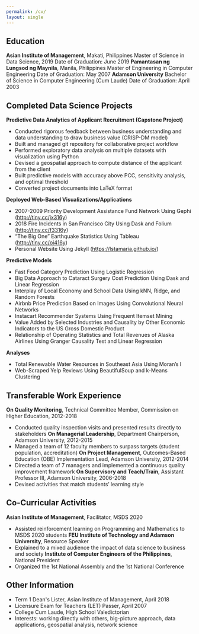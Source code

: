 ```yaml
---
permalink: /cv/
layout: single
---
```


## Education
**Asian Institute of Management**, Makati, Philippines
Master of Science in Data Science, 2019
Date of Graduation: June 2019
**Pamantasan ng  Lungsod ng Maynila**, Manila, Philippines
Master of Engineering in Computer Engineering
Date of Graduation: May 2007
**Adamson University**
Bachelor of Science in Computer Engineering (Cum Laude)
Date of Graduation: April 2003

## Completed Data Science Projects

**Predictive Data Analytics of Applicant Recruitment (Capstone Project)**
- Conducted rigorous feedback between business understanding and data understanding to draw business value (CRISP-DM model)
- Built and managed git repository for collaborative project workflow
- Performed exploratory data analysis on multiple datasets with visualization using Python
- Devised a geospatial approach to compute distance of the applicant from the client
- Built predictive models with accuracy above PCC, sensitivity analysis, and optimal threshold
- Converted project documents into LaTeX format

**Deployed Web-Based Visualizations/Applications**
- 2007-2009 Priority Development Assistance Fund Network Using Gephi (http://tiny.cc/jx316y)
- 2018 Fire Incidents in San Francisco City Using Dask and Folium (http://tiny.cc/f3316y)
- “The Big One” Earthquake Statistics Using Tableau (http://tiny.cc/oi416y)
- Personal Website Using Jekyll (https://lstamaria.github.io/)

**Predictive Models**
- Fast Food Category Prediction Using Logistic Regression
- Big Data Approach to Cataract Surgery Cost Prediction Using Dask and Linear Regression
- Interplay of Local Economy and School Data Using kNN, Ridge, and Random Forests
- Airbnb Price Prediction Based on Images Using Convolutional Neural Networks
- Instacart Recommender Systems Using Frequent Itemset Mining
- Value Added by Selected Industries and Causality by Other Economic Indicators to the US Gross Domestic Product
- Relationship of Operating Statistics and Total Revenues of Alaska Airlines Using Granger Causality Test and Linear Regression

**Analyses**
- Total Renewable Water Resources in Southeast Asia Using Moran’s I
- Web-Scraped Yelp Reviews Using BeautifulSoup and k-Means Clustering

## Transferable Work Experience
**On Quality Monitoring**, Technical Committee Member, Commission on Higher Education, 2012-2018
- Conducted quality inspection visits and presented results directly to stakeholders
**On Managerial Leadership**, Department Chairperson, Adamson University, 2012-2015
- Managed a  team of 12 faculty members to surpass targets (student population, accreditation)
**On Project Management**, Outcomes-Based Education (OBE) Implementation Lead, Adamson University, 2012-2014
- Directed a team of 7 managers  and implemented a continuous quality improvement framework
**On Supervisory and Teach/Train**, Assistant Professor III, Adamson University, 2006-2018
- Devised activities that match students’ learning style

## Co-Curricular Activities
**Asian Institute of Management**, Facilitator, MSDS 2020 
- Assisted reinforcement learning on Programming  and Mathematics to MSDS 2020 students
**FEU Institute of Technology and Adamson University**, Resource Speaker 
- Explained to a mixed audience the impact of data science to business and society
**Institute of Computer Engineers of the Philippines**, National President
- Organized the 1st National Assembly and the 1st National Conference

## Other Information
- Term 1 Dean's Lister, Asian Institute of Management, April 2018
- Licensure Exam for Teachers (LET) Passer, April 2007
- College Cum Laude, High School Valedictorian
- Interests: working directly with others, big-picture approach, data applications, geospatial analysis, network science